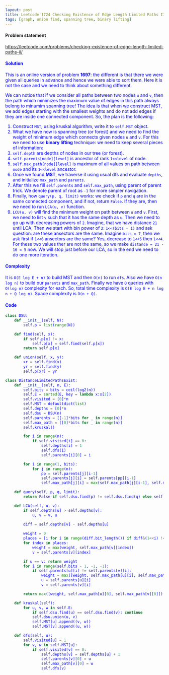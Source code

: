 ```yaml
---
layout: post
title: Leetcode 1724 Checking Existence of Edge Length Limited Paths II
tags: [graph, union find, spanning tree, binary lifting]
---
```


#### Problem statement

<a href="https://leetcode.com/problems/checking-existence-of-edge-length-limited-paths-ii/"> <font color = blue>https://leetcode.com/problems/checking-existence-of-edge-length-limited-paths-ii/

#### Solution
This is an online version of problem **1697**: the different is that there we were given all queries in advance and hence we were able to sort them. Here it is not the case and we need to think about something different.

We can notice that if we consider all paths between two nodes `u` and `v`, then the path which minimizes the maximum value of edges in this path always belong to minumim spanning tree! The idea is that when we construct MST, we add edges starting with the smallest weights and do not add edges if they are inside one connected component. So, the plan is the following:

1. Construct `MST`, using kruskal algorithm, write it to `self.MST` object. 
2. What we have now is spanning tree (or forest) and we need to find the weight of minimum edge which connects given nodes `u` and `v`. For this we need to use **binary lifting** technique: we need to keep several pieces of information: 
  1. `self.depth` are depths of nodes in our tree (or forest).
  2. `self.parents[node][level]` is ancestor of rank `1<<level` of node.
  3. `self.max_path[node][level]` is maximum of all values on path between `node` and its `1<<level` ancestor.
3. Once we found **MST**, we traverse it using usual dfs and evaluate `depths`, and initialize `max_path` and `parents`.
4. After this we fill `self.parents` and `self.max_path`, using parent of parent trick. We denote parent of root as `-1` for more simpler navigation.
5. Finally, how `query(p, q, limit)` works: we check if `p` and `q` are in the same connected component, and if not, return `False`. If they are, then we need to run `LCA(u, v)` function.
6. `LCU(u, v)` will find the minimum weight on path between `u` and `v`. First, we need to list `v` such that it has the same depth as `u`. Then we need to go up with decreasing powers of `2`. Imagine, that we have distance `21` until LCA. Then we start with bin power of `2`: `1<<(bits - 1)` and ask question: are these ansectors are the same. Imagine `bits = 7`, then we ask first if `1<<6` ansectors are the same? Yes, decrease to `1<<5` then `1<<4`. For these two values ther are not the same, so we make `distance = 21 - 16 = 5` now. We will stop just before our LCA, so in the end we need to do one more iteration.

#### Complexity
It is `O(E log E + n)` to build MST and then `O(n)` to run `dfs`. Also we have `O(n log n)` to build our `parents` and `max_path`. Finally we have `Q` queries with `O(log n)` complexity for each. So, total time complexity is `O(E log E + n log n + Q log n)`. Space complexity is `O(n + Q)`.

#### Code
```python
class DSU:
    def __init__(self, N):
        self.p = list(range(N))

    def find(self, x):
        if self.p[x] != x:
            self.p[x] = self.find(self.p[x])
        return self.p[x]

    def union(self, x, y):
        xr = self.find(x)
        yr = self.find(y)
        self.p[xr] = yr

class DistanceLimitedPathsExist:
    def __init__(self, n, E):
        self.bits = bits = ceil(log2(n))
        self.E = sorted(E, key = lambda x:x[2])  
        self.visited = [0]*n
        self.MST = defaultdict(list)
        self.depths = [0]*n
        self.dsu = DSU(n)
        self.parents = [[-1]*bits for _ in range(n)]
        self.max_path = [[0]*bits for _ in range(n)]
        self.kruskal()

        for i in range(n):
            if self.visited[i] == 0:
                self.depths[i] = 1
                self.dfs(i)
                self.parents[i][0] = i

        for i in range(1, bits):
            for j in range(n):
                pp = self.parents[j][i-1]
                self.parents[j][i] = self.parents[pp][i-1]
                self.max_path[j][i] = max(self.max_path[j][i-1], self.max_path[pp][i-1])

    def query(self, p, q, limit):
        return False if self.dsu.find(p) != self.dsu.find(q) else self.LCA(p, q) < limit

    def LCA(self, u, v):
        if self.depths[u] > self.depths[v]:
            u, v = v, u
        
        diff = self.depths[v] - self.depths[u] 

        weight = 0
        places = [i for i in range(diff.bit_length()) if diff&(1<<i) != 0]
        for index in places:
            weight = max(weight, self.max_path[v][index])
            v = self.parents[v][index]

        if u == v: return weight
        for i in range(self.bits - 1, -1, -1):
            if self.parents[u][i] != self.parents[v][i]:
                weight = max([weight, self.max_path[u][i], self.max_path[v][i]])
                u = self.parents[u][i]
                v = self.parents[v][i]

        return max([weight, self.max_path[u][0], self.max_path[v][0]])

    def kruskal(self):
        for u, v, w in self.E:
            if self.dsu.find(u) == self.dsu.find(v): continue
            self.dsu.union(u, v)
            self.MST[u].append((v, w))
            self.MST[v].append((u, w))

    def dfs(self, u):
        self.visited[u] = 1
        for v, w in self.MST[u]:
            if self.visited[v] == 0:
                self.depths[v] = self.depths[u] + 1
                self.parents[v][0] = u
                self.max_path[v][0] = w
                self.dfs(v)
```

